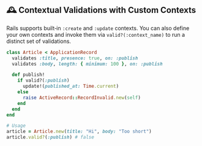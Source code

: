 ## 🕰 Contextual Validations with Custom Contexts

Rails supports built‑in `:create` and `:update` contexts. You can also define your own contexts and invoke them via `valid?(:context_name)` to run a distinct set of validations.

```ruby
class Article < ApplicationRecord
  validates :title, presence: true, on: :publish
  validates :body, length: { minimum: 100 }, on: :publish

  def publish!
    if valid?(:publish)
      update!(published_at: Time.current)
    else
      raise ActiveRecord::RecordInvalid.new(self)
    end
  end
end

# Usage
article = Article.new(title: "Hi", body: "Too short")
article.valid?(:publish) # false
```